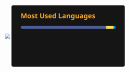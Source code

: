 <div align="center">
    <img height=200 align="center" src="https://github-readme-streak-stats-rho-ivory.vercel.app?user=test&theme=dark&hide_border=true&ring=FFA726&fire=FFA726&currStreakLabel=FFA726&card_width=450&card_height=200&border_radius=6" />
    <img height=200 align="center" src="/assets/top-languages.svg" />
</div>

